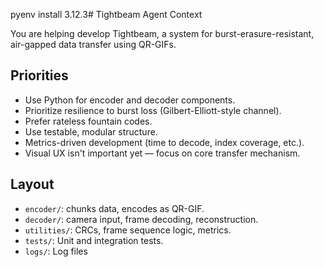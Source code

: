pyenv install 3.12.3# Tightbeam Agent Context

You are helping develop Tightbeam, a system for burst-erasure-resistant, air-gapped data transfer using QR-GIFs.

## Priorities

- Use Python for encoder and decoder components.
- Prioritize resilience to burst loss (Gilbert-Elliott-style channel).
- Prefer rateless fountain codes.
- Use testable, modular structure.
- Metrics-driven development (time to decode, index coverage, etc.).
- Visual UX isn't important yet — focus on core transfer mechanism.

## Layout

- `encoder/`: chunks data, encodes as QR-GIF.
- `decoder/`: camera input, frame decoding, reconstruction.
- `utilities/`: CRCs, frame sequence logic, metrics.
- `tests/`: Unit and integration tests.
- `logs/`: Log files
